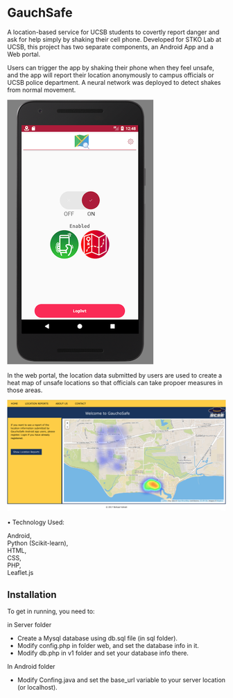    <h1>GauchSafe</h1> 
    
    
A location-based service for UCSB students to covertly report danger and ask for help simply by shaking their cell phone. Developed for STKO Lab at UCSB, this project has two separate components, an Android App and a Web portal.

Users can trigger the app by shaking their phone when they feel unsafe, and the app will report their location anonymously to campus officials or UCSB police department. A neural network was deployed to detect shakes from normal movement.

![Image of Android interface](https://github.com/behzad-vahedi/GauchoSafe/blob/master/images/GauchoSafe1.png)


In the web portal, the location data submitted by users are used to create a heat map of unsafe locations so that officials can take propoer measures in those areas.

![Web Portal](https://github.com/behzad-vahedi/GauchoSafe/blob/master/images/GauchoSafe-web.png)

• Technology Used:

Android,</br>
Python (Scikit-learn),</br>
HTML,</br>
CSS,</br>
PHP,</br>
Leaflet.js

<h2>Installation</h2>
To get in running, you need to: 

in Server folder
- Create a Mysql database using db.sql file (in sql folder).
- Modify config.php in folder web, and set the database info in it.
- Modify db.php in v1 folder and set your database info there.

In Android folder
- Modify Confing.java and set the base_url variable to your server location (or localhost).


